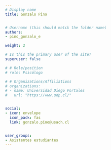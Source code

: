 ```yaml
---
# Display name
title: Gonzalo Pino


# Username (this should match the folder name)
authors:
- pino_gonzalo_e

weight: 2 

# Is this the primary user of the site?
superuser: false

# # Role/position
# role: Psicólogo

# # Organizations/Affiliations
# organizations:
# - name: Universidad Diego Portales
#   url: "https://www.udp.cl/"


social:
- icon: envelope
  icon_pack: fas
  link: gonzalo.pino@usach.cl


user_groups:
- Asistentes estudiantes 
---
```



